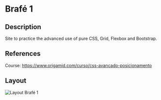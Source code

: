 # Brafé 1

## Description
Site to practice the advanced use of pure CSS, Grid, Flexbox and Bootstrap.

## References
Course: https://www.origamid.com/curso/css-avancado-posicionamento

## Layout
![Layout Brafé 1](https://raw.githubusercontent.com/rafaasimi/Brafe1-Origamid/master/brafe-1.png)
